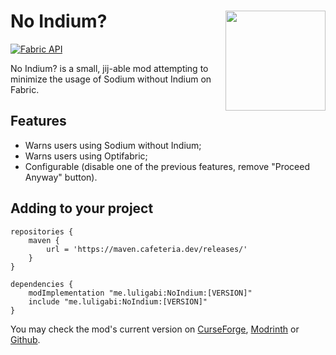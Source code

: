 # No Indium? <img src="https://imgur.com/MB3Sjpt.png" align="right" width="160"/>

[![Fabric API](https://images2.imgbox.com/8e/38/bfInI5qv_o.png)](https://www.curseforge.com/minecraft/mc-mods/fabric-api)

No Indium? is a small, jij-able mod attempting to minimize the usage of Sodium without Indium on Fabric.

## Features

- Warns users using Sodium without Indium;
- Warns users using Optifabric;
- Configurable (disable one of the previous features, remove "Proceed Anyway" button).


## Adding to your project

```
repositories {
    maven {
        url = 'https://maven.cafeteria.dev/releases/'
    }
}

dependencies {
    modImplementation "me.luligabi:NoIndium:[VERSION]"
    include "me.luligabi:NoIndium:[VERSION]"
}
```

You may check the mod's current version on [CurseForge](https://www.curseforge.com/minecraft/mc-mods/no-indium/files), [Modrinth](https://modrinth.com/mod/no-indium/versions) or [Github](https://github.com/Luligabi1/NoIndium/blob/1.19/gradle.properties#L9).
